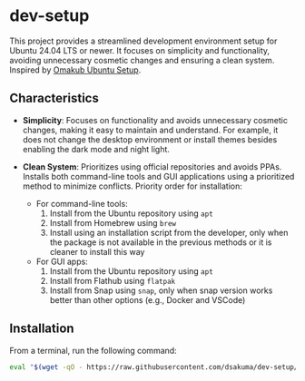 # dev-setup

This project provides a streamlined development environment setup for Ubuntu 24.04 LTS or newer. It focuses on simplicity and functionality, avoiding unnecessary cosmetic changes and ensuring a clean system. Inspired by [Omakub Ubuntu Setup](https://github.com/basecamp/omakub).

## Characteristics

- **Simplicity**: Focuses on functionality and avoids unnecessary cosmetic changes, making it easy to maintain and understand. For example, it does not change the desktop environment or install themes besides enabling the dark mode and night light.
- **Clean System**: Prioritizes using official repositories and avoids PPAs. Installs both command-line tools and GUI applications using a prioritized method to minimize conflicts. Priority order for installation:

  - For command-line tools:
    1. Install from the Ubuntu repository using `apt`
    2. Install from Homebrew using `brew`
    3. Install using an installation script from the developer, only when the package is not available in the previous methods or it is cleaner to install this way
  - For GUI apps:
    1. Install from the Ubuntu repository using `apt`
    2. Install from Flathub using `flatpak`
    3. Install from Snap using `snap`, only when snap version works better than other options (e.g., Docker and VSCode)

## Installation

From a terminal, run the following command:

```sh
eval "$(wget -qO - https://raw.githubusercontent.com/dsakuma/dev-setup/main/boot.sh)"
```
